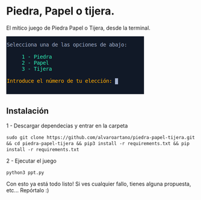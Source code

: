 # Piedra, Papel o tijera.
El mítico juego de Piedra Papel o Tijera, desde la terminal.

![foto del juego](https://raw.githubusercontent.com/alvaroartano/piedra-papel-tijera/master/screenshot.png)


## Instalación

 1 - Descargar dependecias y entrar en la carpeta
 

    sudo git clone https://github.com/alvaroartano/piedra-papel-tijera.git && cd piedra-papel-tijera && pip3 install -r requirements.txt && pip install -r requirements.txt

2 - Ejecutar el juego

    python3 ppt.py

Con esto ya está todo listo! Si ves cualquier fallo, tienes alguna propuesta, etc... Repórtalo :)
